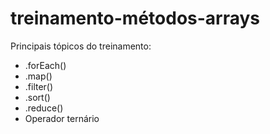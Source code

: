 # treinamento-métodos-arrays
Principais tópicos do treinamento:
- .forEach()
- .map()
- .filter()
- .sort()
- .reduce()
- Operador ternário 
